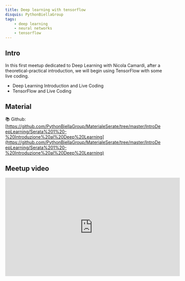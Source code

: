 ```yaml
---
title: Deep learning with tensorflow
disquis: PythonBiellaGroup
tags:
    - deep learning
    - neural networks
    - tensorflow
---
```


## Intro

In this first meetup dedicated to Deep Learning with Nicola Camardi, after a theoretical-practical introduction, we will begin using TensorFlow with some live coding.

* Deep Learning Introduction and Live Coding
* TensorFlow and Live Coding

## Material

📚 Github:
[https://github.com/PythonBiellaGroup/MaterialeSerate/tree/master/IntroDeepLearning/Serata%201%20-%20Introduzione%20al%20Deep%20Learning](https://github.com/PythonBiellaGroup/MaterialeSerate/tree/master/IntroDeepLearning/Serata%201%20-%20Introduzione%20al%20Deep%20Learning)


## Meetup video

<iframe width="560" height="315" src="https://www.youtube.com/embed/zR4A8IhHgnE?si=CWuH104EZ2LWm6DN" title="YouTube video player" frameborder="0" allow="accelerometer; autoplay; clipboard-write; encrypted-media; gyroscope; picture-in-picture; web-share" allowfullscreen></iframe>